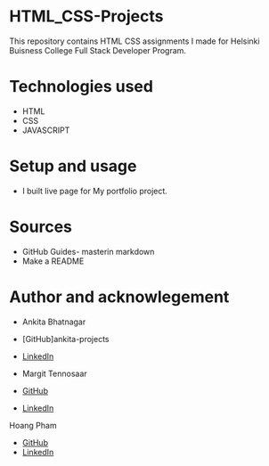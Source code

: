 # HTML_CSS-Projects
This repository contains HTML CSS assignments I made for Helsinki Buisness College Full Stack Developer Program.

# Technologies used

- HTML
- CSS
- JAVASCRIPT

# Setup and usage

- I built live page for My portfolio project.

# Sources 
- GitHub Guides- masterin markdown
- Make a README 

# Author and acknowlegement
 - Ankita Bhatnagar
 - [GitHub]ankita-projects
 - [LinkedIn](https://www.linkedin.com/in/ankita-bhatnagar-b9101b21/)

- Margit Tennosaar

- [GitHub](https://github.com/margittennosaar)
- [LinkedIn](https://www.linkedin.com/in/margittennosaar/)

Hoang Pham
- [GitHub](https://github.com/phamt6)
- [LinkedIn](https://www.linkedin.com/in/tienhoangpham/)
 